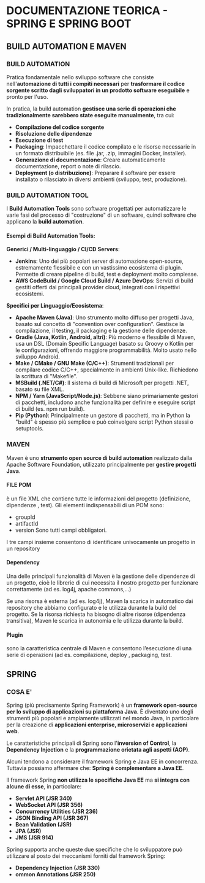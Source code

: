 # DOCUMENTAZIONE TEORICA - SPRING E SPRING BOOT

## BUILD AUTOMATION E MAVEN

### BUILD AUTOMATION
Pratica fondamentale nello sviluppo software che consiste nell'**automazione di tutti i compiti necessari** per **trasformare il codice sorgente scritto dagli sviluppatori in un prodotto software eseguibile** e pronto per l'uso.

In pratica, la build automation **gestisce una serie di operazioni che tradizionalmente sarebbero state eseguite manualmente**, tra cui:

- **Compilazione del codice sorgente**
- **Risoluzione delle dipendenze**
- **Esecuzione di test**
- **Packaging**: Impacchettare il codice compilato e le risorse necessarie in un formato distribuibile (es. file .jar, .zip, immagini Docker, installer).
- **Generazione di documentazione**: Creare automaticamente documentazione, report o note di rilascio.
- **Deployment (o distribuzione)**: Preparare il software per essere installato o rilasciato in diversi ambienti (sviluppo, test, produzione).

### BUILD AUTOMATION TOOL
I **Build Automation Tools** sono software progettati per automatizzare le varie fasi del processo di "costruzione" di un software, quindi software che applicano la **build automation**.

#### Esempi di Build Automation Tools:

**Generici / Multi-linguaggio / CI/CD Servers**:

- **Jenkins**: Uno dei più popolari server di automazione open-source, estremamente flessibile e con un vastissimo ecosistema di plugin. Permette di creare pipeline di build, test e deployment molto complesse.
- **AWS CodeBuild / Google Cloud Build / Azure DevOps**: Servizi di build gestiti offerti dai principali provider cloud, integrati con i rispettivi ecosistemi.

**Specifici per Linguaggio/Ecosistema**:

- **Apache Maven (Java)**: Uno strumento molto diffuso per progetti Java, basato sul concetto di "convention over configuration". Gestisce la compilazione, il testing, il packaging e la gestione delle dipendenze.
- **Gradle (Java, Kotlin, Android, altri)**: Più moderno e flessibile di Maven, usa un DSL (Domain Specific Language) basato su Groovy o Kotlin per le configurazioni, offrendo maggiore programmabilità. Molto usato nello sviluppo Android.
- **Make / CMake / GNU Make (C/C++)**: Strumenti tradizionali per compilare codice C/C++, specialmente in ambienti Unix-like. Richiedono la scrittura di "Makefile".
- **MSBuild (.NET/C#)**: Il sistema di build di Microsoft per progetti .NET, basato su file XML.
- **NPM / Yarn (JavaScript/Node.js)**: Sebbene siano primariamente gestori di pacchetti, includono anche funzionalità per definire e eseguire script di build (es. npm run build).
- **Pip (Python)**: Principalmente un gestore di pacchetti, ma in Python la "build" è spesso più semplice e può coinvolgere script Python stessi o setuptools.


### MAVEN

Maven è uno **strumento open source di build automation** realizzato dalla Apache Software Foundation, utilizzato principalmente per **gestire progetti Java**.

#### FILE POM

è un file XML che contiene tutte le informazioni del progetto (definizione, dipendenze , test).
Gli elementi indispensabili di un POM sono:
- groupId
- artifactId
- version
Sono tutti campi obbligatori.

I tre campi insieme consentono di identificare univocamente un progetto in un repository

#### Dependency

Una delle principali funzionalità di Maven è la gestione delle dipendenze di un progetto, cioè le librerie di cui necessita il nostro progetto per funzionare correttamente (ad es. log4j, apache commons,...)

Se una risorsa è esterna (ad es. log4j), Maven la scarica in automatico dai repository che abbiamo configurato e le utilizza durante la build del progetto. Se la risorsa richiesta ha bisogno di altre risorse (dipendenza transitiva), Maven le scarica in autonomia e le utilizza durante la build.

#### Plugin
sono la caratteristica centrale di Maven e consentono l’esecuzione di una serie di operazioni (ad
es. compilazione, deploy , packaging, test.


## SPRING

### COSA E'

Spring (più precisamente Spring Framework) è un **framework open-source per lo sviluppo di applicazioni su piattaforma Java**. È diventato uno degli strumenti più popolari e ampiamente utilizzati nel mondo Java, in particolare per la creazione di **applicazioni enterprise, microservizi e applicazioni web**.

Le caratteristiche principali di Spring sono l'**inversion of Control**, la **Dependency Injection** e la **programmazione orietata agli aspetti (AOP)**.

Alcuni tendono a considerare il framework Spring e Java EE in concorrenza. Tuttavia possiamo affermare che: **Spring è complementare a Java EE**.

Il framework Spring **non utilizza le specifiche Java EE** ma **si integra con alcune di esse**, in particolare:
- **Servlet API (JSR 340)**
- **WebSocket API (JSR 356)**
- **Concurrency Utilities (JSR 236)**
- **JSON Binding API (JSR 367)**
- **Bean Validation (JSR)**
- **JPA (JSR)**
- **JMS (JSR 914)**

Spring supporta anche queste due specifiche che lo sviluppatore può utilizzare al posto dei meccanismi forniti dal
framework Spring:

- **Dependency Injection (JSR 330)**
- **ommon Annotations (JSR 250)**
